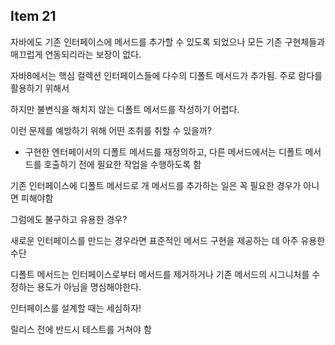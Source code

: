 ## Item 21 

자바에도 기존 인터페이스에 메서드를 추가할 수 있도록 되었으나 모든 기존 구현체들과 매끄럽게 연동되리라는 보장이 없다.

자바8에서는 핵심 컬렉션 인터페이스들에 다수의 디폴트 메서드가 추가됨.  주로 람다를 활용하기 위해서

하지만 불변식을 해치지 않는 디폴트 메서드를 작성하기 어렵다.


이런 문제를 예방하기 위해 어떤 조취를 취할 수 있을까?

- 구현한 엔터페이서의 디폴트 메서드를 재정의하고, 다른 메서드에서는 디폴트 메서드를 호출하기 전에 필요한 작업을 수행하도록 함

기존 인터페이스에 디폴트 메서드로 개 메서드를 추가하는 일은 꼭 필요한 경우가 아니면 피해야함

그럼에도 불구하고 유용한 경우?

새로운 인터페이스를 만드는 경우라면 표준적인 메서드 구현을 제공하는 데 아주 유용한 수단

디폴트 메서드는 인터페이스로부터 메서드를 제거하거나 기존 메서드의 시그니처를 수정하는 용도가 아님을 명심해야한다.

인터페이스를 설계할 때는 세심하자!

릴리스 전에 반드시 테스트를 거쳐야 함